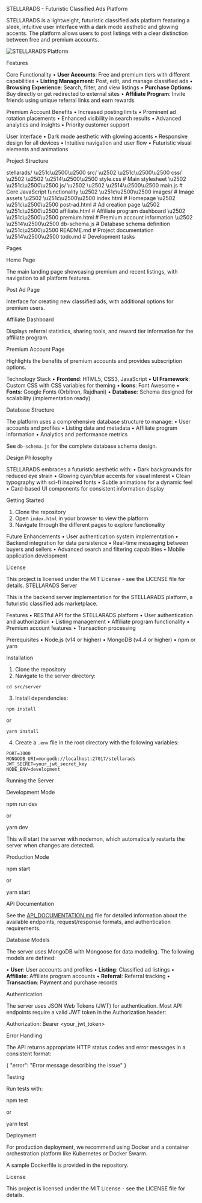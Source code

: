 STELLARADS - Futuristic Classified Ads Platform

STELLARADS is a lightweight, futuristic classified ads platform featuring a sleek, intuitive user interface with a dark mode aesthetic and glowing accents. The platform allows users to post listings with a clear distinction between free and premium accounts.


![STELLARADS Platform](src/images/stellarads-preview.png)


Features

Core Functionality
• **User Accounts**: Free and premium tiers with different capabilities
• **Listing Management**: Post, edit, and manage classified ads
• **Browsing Experience**: Search, filter, and view listings
• **Purchase Options**: Buy directly or get redirected to external sites
• **Affiliate Program**: Invite friends using unique referral links and earn rewards


Premium Account Benefits
• Increased posting limits
• Prominent ad rotation placements
• Enhanced visibility in search results
• Advanced analytics and insights
• Priority customer support


User Interface
• Dark mode aesthetic with glowing accents
• Responsive design for all devices
• Intuitive navigation and user flow
• Futuristic visual elements and animations


Project Structure

stellarads/
\u251c\u2500\u2500 src/
\u2502   \u251c\u2500\u2500 css/
\u2502   \u2502   \u2514\u2500\u2500 style.css          # Main stylesheet
\u2502   \u251c\u2500\u2500 js/
\u2502   \u2502   \u2514\u2500\u2500 main.js            # Core JavaScript functionality
\u2502   \u251c\u2500\u2500 images/                # Image assets
\u2502   \u251c\u2500\u2500 index.html             # Homepage
\u2502   \u251c\u2500\u2500 post-ad.html           # Ad creation page
\u2502   \u251c\u2500\u2500 affiliate.html         # Affiliate program dashboard
\u2502   \u251c\u2500\u2500 premium.html           # Premium account information
\u2502   \u2514\u2500\u2500 db-schema.js           # Database schema definition
\u251c\u2500\u2500 README.md                  # Project documentation
\u2514\u2500\u2500 todo.md                    # Development tasks


Pages

Home Page

The main landing page showcasing premium and recent listings, with navigation to all platform features.


Post Ad Page

Interface for creating new classified ads, with additional options for premium users.


Affiliate Dashboard

Displays referral statistics, sharing tools, and reward tier information for the affiliate program.


Premium Account Page

Highlights the benefits of premium accounts and provides subscription options.


Technology Stack
• **Frontend**: HTML5, CSS3, JavaScript
• **UI Framework**: Custom CSS with CSS variables for theming
• **Icons**: Font Awesome
• **Fonts**: Google Fonts (Orbitron, Rajdhani)
• **Database**: Schema designed for scalability (implementation ready)


Database Structure

The platform uses a comprehensive database structure to manage:
• User accounts and profiles
• Listing data and metadata
• Affiliate program information
• Analytics and performance metrics


See `db-schema.js` for the complete database schema design.


Design Philosophy

STELLARADS embraces a futuristic aesthetic with:
• Dark backgrounds for reduced eye strain
• Glowing cyan/blue accents for visual interest
• Clean typography with sci-fi inspired fonts
• Subtle animations for a dynamic feel
• Card-based UI components for consistent information display


Getting Started
1. Clone the repository
2. Open `index.html` in your browser to view the platform
3. Navigate through the different pages to explore functionality


Future Enhancements
• User authentication system implementation
• Backend integration for data persistence
• Real-time messaging between buyers and sellers
• Advanced search and filtering capabilities
• Mobile application development


License

This project is licensed under the MIT License - see the LICENSE file for details.
STELLARADS Server

This is the backend server implementation for the STELLARADS platform, a futuristic classified ads marketplace.


Features
• RESTful API for the STELLARADS platform
• User authentication and authorization
• Listing management
• Affiliate program functionality
• Premium account features
• Transaction processing


Prerequisites
• Node.js (v14 or higher)
• MongoDB (v4.4 or higher)
• npm or yarn


Installation
1. Clone the repository
2. Navigate to the server directory:
```
cd src/server
```
3. Install dependencies:
```
npm install
```
or
```
yarn install
```
4. Create a `.env` file in the root directory with the following variables:
```
PORT=3000
MONGODB_URI=mongodb://localhost:27017/stellarads
JWT_SECRET=your_jwt_secret_key
NODE_ENV=development
```


Running the Server

Development Mode

npm run dev

or

yarn dev


This will start the server with nodemon, which automatically restarts the server when changes are detected.


Production Mode

npm start

or

yarn start


API Documentation

See the [API_DOCUMENTATION.md](./API_DOCUMENTATION.md) file for detailed information about the available endpoints, request/response formats, and authentication requirements.


Database Models

The server uses MongoDB with Mongoose for data modeling. The following models are defined:

• **User**: User accounts and profiles
• **Listing**: Classified ad listings
• **Affiliate**: Affiliate program accounts
• **Referral**: Referral tracking
• **Transaction**: Payment and purchase records


Authentication

The server uses JSON Web Tokens (JWT) for authentication. Most API endpoints require a valid JWT token in the Authorization header:


Authorization: Bearer <your_jwt_token>


Error Handling

The API returns appropriate HTTP status codes and error messages in a consistent format:


{
  "error": "Error message describing the issue"
}


Testing

Run tests with:


npm test

or

yarn test


Deployment

For production deployment, we recommend using Docker and a container orchestration platform like Kubernetes or Docker Swarm.


A sample Dockerfile is provided in the repository.


License

This project is licensed under the MIT License - see the LICENSE file for details.
